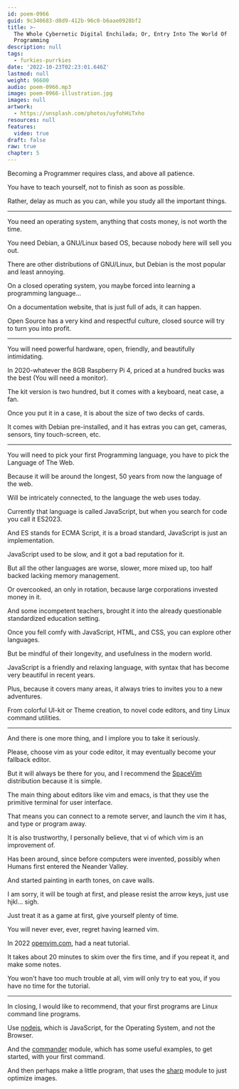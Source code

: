 ```yaml
---
id: poem-0966
guid: 9c340683-d8d9-412b-96c0-b6aae0928bf2
title: >-
  The Whole Cybernetic Digital Enchilada; Or, Entry Into The World Of
  Programming
description: null
tags:
  - furkies-purrkies
date: '2022-10-23T02:23:01.646Z'
lastmod: null
weight: 96600
audio: poem-0966.mp3
image: poem-0966-illustration.jpg
images: null
artwork:
  - https://unsplash.com/photos/uyfohHiTxho
resources: null
features:
  video: true
draft: false
raw: true
chapter: 5
---
```


Becoming a Programmer requires class,
and above all patience.

You have to teach yourself,
not to finish as soon as possible.

Rather, delay as much as you can,
while you study all the important things.

---

You need an operating system,
anything that costs money, is not worth the time.

You need Debian, a GNU/Linux based OS,
because nobody here will sell you out.

There are other distributions of GNU/Linux,
but Debian is the most popular and least annoying.

On a closed operating system,
you maybe forced into learning a programming language...

On a documentation website,
that is just full of ads, it can happen.

Open Source has a very kind and respectful culture,
closed source will try to turn you into profit.

---

You will need powerful hardware,
open, friendly, and beautifully intimidating.

In 2020-whatever the 8GB Raspberry Pi 4,
priced at a hundred bucks was the best (You will need a monitor).

The kit version is two hundred,
but it comes with a keyboard, neat case, a fan.

Once you put it in a case,
it is about the size of two decks of cards.

It comes with Debian pre-installed,
and it has extras you can get, cameras, sensors, tiny touch-screen, etc.

---

 You will need to pick your first Programming language,
you have to pick the Language of The Web.

Because it will be around the longest,
50 years from now the language of the web.

Will be intricately connected,
to the language the web uses today.

Currently that language is called JavaScript,
but when you search for code you call it ES2023.

And ES stands for ECMA Script,
it is a broad standard, JavaScript is just an implementation.

JavaScript used to be slow,
and it got a bad reputation for it.

But all the other languages are worse,
slower, more mixed up, too half backed lacking memory management.

Or overcooked, an only in rotation,
because large corporations invested money in it.

And some incompetent teachers,
brought it into the already questionable standardized education setting.

Once you fell comfy with JavaScript, HTML, and CSS,
you can explore other languages.

But be mindful of their longevity,
and usefulness in the modern world.

 JavaScript is a friendly and relaxing language,
with syntax that has become very beautiful in recent years.

Plus, because it covers many areas,
it always tries to invites you to a new adventures.

From colorful UI-kit or Theme creation,
to novel code editors, and tiny Linux command utilities.

---

And there is one more thing,
and I implore you to take it seriously.

Please, choose vim as your code editor,
it may eventually become your fallback editor.

But it will always be there for you,
and I recommend the [SpaceVim][1] distribution because it is simple.

The main thing about editors like vim and emacs,
is that they use the primitive terminal for user interface.

That means you can connect to a remote server,
and launch the vim it has, and type or program away.

It is also trustworthy, I personally believe,
that vi of which vim is an improvement of.

Has been around, since before computers were invented,
possibly when Humans first entered the Neander Valley.

And started painting in earth tones,
on cave walls.

I am sorry, it will be tough at first,
and please resist the arrow keys, just use hjkl... sigh.

Just treat it as a game at first,
give yourself plenty of time.

You will never ever, ever,
regret having learned vim.

In 2022 [openvim.com][2],
had a neat tutorial.

It takes about 20 minutes to skim over the firs time,
and if you repeat it, and make some notes.

You won't have too much trouble at all,
vim will only try to eat you, if you have no time for the tutorial.

---

In closing, I would like to recommend,
that your first programs are Linux command line programs.

Use [nodejs][3], which is JavaScript,
for the Operating System, and not the Browser.

And the [commander][4] module, which has some useful examples,
to get started, with your first command.

And then perhaps make a little program,
that uses the [sharp][5] module to just optimize images.

[1]: https://spacevim.org/
[2]: https://www.openvim.com/
[3]: https://www.youtube.com/watch?v=oFdlRcRl5aQ
[4]: https://www.npmjs.com/package/commander
[5]: https://www.npmjs.com/package/sharp
